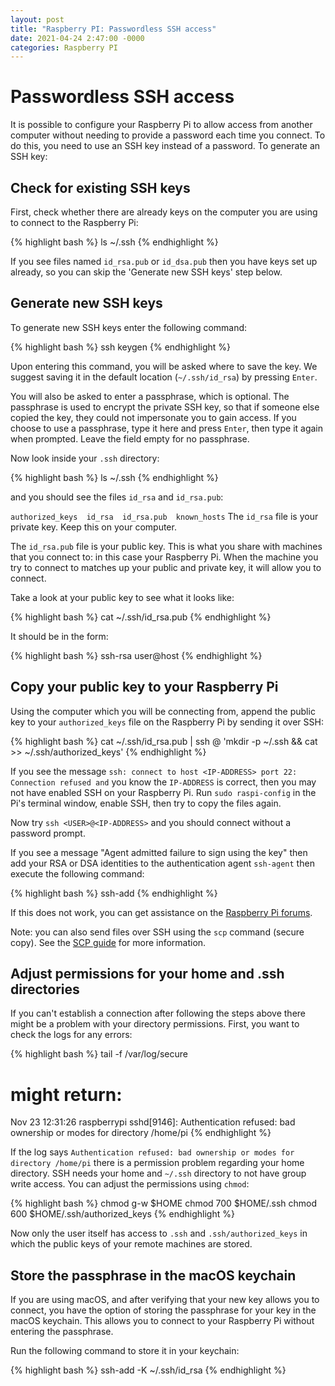 ```yaml
---
layout: post
title: "Raspberry PI: Passwordless SSH access"
date: 2021-04-24 2:47:00 -0000
categories: Raspberry PI
---
```



Passwordless SSH access
=======================
It is possible to configure your Raspberry Pi to allow access from another computer without needing to provide a password each time you connect. To do this, you need to use an SSH key instead of a password. To generate an SSH key:

Check for existing SSH keys
---------------------------
First, check whether there are already keys on the computer you are using to connect to the Raspberry Pi:

{% highlight bash %}
ls ~/.ssh
{% endhighlight %}

If you see files named `id_rsa.pub` or `id_dsa.pub` then you have keys set up already, so you can skip the 'Generate new SSH keys' step below.

Generate new SSH keys
---------------------

To generate new SSH keys enter the following command:

{% highlight bash %}
ssh keygen
{% endhighlight %}

Upon entering this command, you will be asked where to save the key. We suggest saving it in the default location (`~/.ssh/id_rsa`) by pressing `Enter`.

You will also be asked to enter a passphrase, which is optional. The passphrase is used to encrypt the private SSH key, so that if someone else copied the key, they could not impersonate you to gain access. If you choose to use a passphrase, type it here and press `Enter`, then type it again when prompted. Leave the field empty for no passphrase.

Now look inside your `.ssh` directory:

{% highlight bash %}
ls ~/.ssh
{% endhighlight %}

and you should see the files `id_rsa` and `id_rsa.pub`:

`authorized_keys  id_rsa  id_rsa.pub  known_hosts`
The `id_rsa` file is your private key. Keep this on your computer.

The `id_rsa.pub` file is your public key. This is what you share with machines that you connect to: in this case your Raspberry Pi. When the machine you try to connect to matches up your public and private key, it will allow you to connect.

Take a look at your public key to see what it looks like:

{% highlight bash %}
cat ~/.ssh/id_rsa.pub
{% endhighlight %}

It should be in the form:

{% highlight bash %}
ssh-rsa <REALLY LONG STRING OF RANDOM CHARACTERS> user@host
{% endhighlight %}

Copy your public key to your Raspberry Pi
-----------------------------------------

Using the computer which you will be connecting from, append the public key to your `authorized_keys` file on the Raspberry Pi by sending it over SSH:

{% highlight bash %}
cat ~/.ssh/id_rsa.pub | ssh <USERNAME>@<IP-ADDRESS> 'mkdir -p ~/.ssh && cat >> ~/.ssh/authorized_keys'
{% endhighlight %}


If you see the message `ssh: connect to host <IP-ADDRESS> port 22: Connection refused and` you know the `IP-ADDRESS` is correct, then you may not have enabled SSH on your Raspberry Pi. Run `sudo raspi-config` in the Pi's terminal window, enable SSH, then try to copy the files again.

Now try `ssh <USER>@<IP-ADDRESS>` and you should connect without a password prompt.

If you see a message "Agent admitted failure to sign using the key" then add your RSA or DSA identities to the authentication agent `ssh-agent` then execute the following command:


{% highlight bash %}
ssh-add
{% endhighlight %}

If this does not work, you can get assistance on the [Raspberry Pi forums].

Note: you can also send files over SSH using the `scp` command (secure copy). See the [SCP guide] for more information.

Adjust permissions for your home and .ssh directories
-----------------------------------------------------

If you can't establish a connection after following the steps above there might be a problem with your directory permissions. First, you want to check the logs for any errors:


{% highlight bash %}
tail -f /var/log/secure
# might return:
Nov 23 12:31:26 raspberrypi sshd[9146]: Authentication refused: bad ownership or modes for directory /home/pi
{% endhighlight %}

If the log says `Authentication refused: bad ownership or modes for directory /home/pi` there is a permission problem regarding your home directory. SSH needs your home and `~/.ssh` directory to not have group write access. You can adjust the permissions using `chmod`:

{% highlight bash %}
chmod g-w $HOME
chmod 700 $HOME/.ssh
chmod 600 $HOME/.ssh/authorized_keys
{% endhighlight %}

Now only the user itself has access to `.ssh` and `.ssh/authorized_keys` in which the public keys of your remote machines are stored.

Store the passphrase in the macOS keychain
------------------------------------------

If you are using macOS, and after verifying that your new key allows you to connect, you have the option of storing the passphrase for your key in the macOS keychain. This allows you to connect to your Raspberry Pi without entering the passphrase.

Run the following command to store it in your keychain:


{% highlight bash %}
ssh-add -K ~/.ssh/id_rsa
{% endhighlight %}

[Raspberry Pi forums]:https://www.raspberrypi.org/forums/
[SCP guide]:https://www.raspberrypi.org/documentation/remote-access/ssh/scp.md